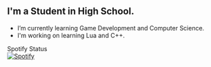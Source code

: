 ## I'm a Student in High School.

- I’m currently learning Game Development and Computer Science.
- I'm working on learning Lua and C++. 

Spotify Status
&nbsp; <br> [![Spotify](https://novatorem.enigmafusion1.vercel.app/api/spotify)](https://open.spotify.com/user/yusafwalayat)

[//]: <> (The `&nbsp;` is to have Aphelion take up more space)


